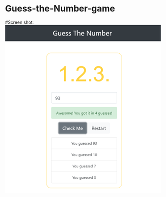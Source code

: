 # Guess-the-Number-game

#Screen shot:
![Alt text](images/Guess-The-Number-Screenshot.PNG?raw=true "Title")
